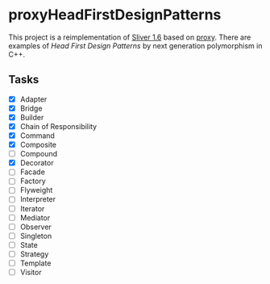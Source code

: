 # proxyHeadFirstDesignPatterns

This project is a reimplementation of [Sliver 1.6](https://sourceforge.net/projects/hfdp-cpp/files/Silver/) based on [proxy](https://github.com/microsoft/proxy). There are examples of *Head First Design Patterns* by next generation polymorphism in C++.

## Tasks

- [x] Adapter
- [x] Bridge
- [x] Builder
- [x] Chain of Responsibility
- [x] Command
- [x] Composite
- [ ] Compound
- [x] Decorator
- [ ] Facade
- [ ] Factory
- [ ] Flyweight
- [ ] Interpreter
- [ ] Iterator
- [ ] Mediator
- [ ] Observer
- [ ] Singleton
- [ ] State
- [ ] Strategy
- [ ] Template
- [ ] Visitor
